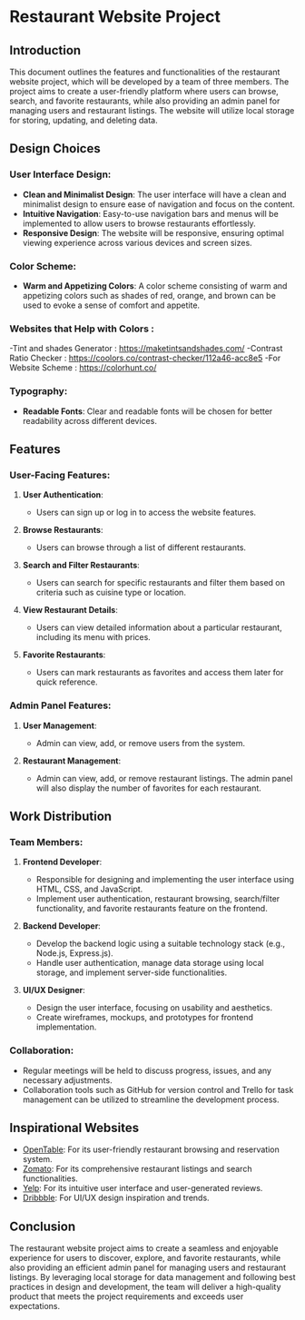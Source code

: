 # Restaurant Website Project

## Introduction

This document outlines the features and functionalities of the restaurant website project, which will be developed by a team of three members. The project aims to create a user-friendly platform where users can browse, search, and favorite restaurants, while also providing an admin panel for managing users and restaurant listings. The website will utilize local storage for storing, updating, and deleting data.

## Design Choices

### User Interface Design:

- **Clean and Minimalist Design**: The user interface will have a clean and minimalist design to ensure ease of navigation and focus on the content.
- **Intuitive Navigation**: Easy-to-use navigation bars and menus will be implemented to allow users to browse restaurants effortlessly.
- **Responsive Design**: The website will be responsive, ensuring optimal viewing experience across various devices and screen sizes.

### Color Scheme:

- **Warm and Appetizing Colors**: A color scheme consisting of warm and appetizing colors such as shades of red, orange, and brown can be used to evoke a sense of comfort and appetite.

### Websites that Help with Colors :

-Tint and shades Generator : https://maketintsandshades.com/
-Contrast Ratio Checker : https://coolors.co/contrast-checker/112a46-acc8e5
-For Website Scheme : https://colorhunt.co/

### Typography:

- **Readable Fonts**: Clear and readable fonts will be chosen for better readability across different devices.

## Features

### User-Facing Features:

1. **User Authentication**:
   - Users can sign up or log in to access the website features.
2. **Browse Restaurants**:

   - Users can browse through a list of different restaurants.

3. **Search and Filter Restaurants**:

   - Users can search for specific restaurants and filter them based on criteria such as cuisine type or location.

4. **View Restaurant Details**:

   - Users can view detailed information about a particular restaurant, including its menu with prices.

5. **Favorite Restaurants**:
   - Users can mark restaurants as favorites and access them later for quick reference.

### Admin Panel Features:

1. **User Management**:

   - Admin can view, add, or remove users from the system.

2. **Restaurant Management**:
   - Admin can view, add, or remove restaurant listings. The admin panel will also display the number of favorites for each restaurant.

## Work Distribution

### Team Members:

1. **Frontend Developer**:

   - Responsible for designing and implementing the user interface using HTML, CSS, and JavaScript.
   - Implement user authentication, restaurant browsing, search/filter functionality, and favorite restaurants feature on the frontend.

2. **Backend Developer**:

   - Develop the backend logic using a suitable technology stack (e.g., Node.js, Express.js).
   - Handle user authentication, manage data storage using local storage, and implement server-side functionalities.

3. **UI/UX Designer**:
   - Design the user interface, focusing on usability and aesthetics.
   - Create wireframes, mockups, and prototypes for frontend implementation.

### Collaboration:

- Regular meetings will be held to discuss progress, issues, and any necessary adjustments.
- Collaboration tools such as GitHub for version control and Trello for task management can be utilized to streamline the development process.

## Inspirational Websites

- [OpenTable](https://www.opentable.com/): For its user-friendly restaurant browsing and reservation system.
- [Zomato](https://www.zomato.com/): For its comprehensive restaurant listings and search functionalities.
- [Yelp](https://www.yelp.com/): For its intuitive user interface and user-generated reviews.
- [Dribbble](https://dribbble.com/): For UI/UX design inspiration and trends.

## Conclusion

The restaurant website project aims to create a seamless and enjoyable experience for users to discover, explore, and favorite restaurants, while also providing an efficient admin panel for managing users and restaurant listings. By leveraging local storage for data management and following best practices in design and development, the team will deliver a high-quality product that meets the project requirements and exceeds user expectations.
